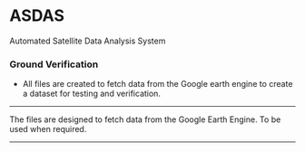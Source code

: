 # ASDAS
Automated Satellite Data Analysis System

### Ground Verification 
* All files are created to fetch data from the Google earth engine to create a dataset for testing and verification.

---

The files are designed to fetch data from the Google Earth Engine. To be used when required.

---
